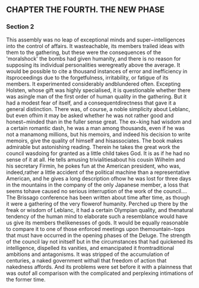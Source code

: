## CHAPTER THE FOURTH. THE NEW PHASE

### Section 2

This assembly was no leap of exceptional minds and super−intelligences into the control of affairs. It wasteachable, its members trailed ideas with them to the gathering, but these were the consequences of the 'moralshock' the bombs had given humanity, and there is no reason for supposing its individual personalities weregreatly above the average. It would be possible to cite a thousand instances of error and inefficiency in itsproceedings due to the forgetfulness, irritability, or fatigue of its members. It experimented considerably andblundered often. Excepting Holsten, whose gift was highly specialised, it is questionable whether there was asingle man of the first order of human quality in the gathering. But it had a modest fear of itself, and a consequentdirectness that gave it a general distinction. There was, of course, a noble simplicity about Leblanc, but even ofhim it may be asked whether he was not rather good and honest−minded than in the fuller sense great.
The ex−king had wisdom and a certain romantic dash, he was a man among thousands, even if he was not a manamong millions, but his memoirs, and indeed his decision to write memoirs, give the quality of himself and hisassociates. The book makes admirable but astonishing reading. Therein he takes the great work the council wasdoing for granted as a little child takes God. It is as if he had no sense of it at all. He tells amusing trivialitiesabout his cousin Wilhelm and his secretary Firmin, he pokes fun at the American president, who was, indeed,rather a little accident of the political machine than a representative American, and he gives a long description ofhow he was lost for three days in the mountains in the company of the only Japanese member, a loss that seems tohave caused no serious interruption of the work of the council....
The Brissago conference has been written about time after time, as though it were a gathering of the very flowerof humanity. Perched up there by the freak or wisdom of Leblanc, it had a certain Olympian quality, and thenatural tendency of the human mind to elaborate such a resemblance would have us give its members thelikenesses of gods. It would be equally reasonable to compare it to one of those enforced meetings upon themountain−tops that must have occurred in the opening phases of the Deluge. The strength of the council lay not initself but in the circumstances that had quickened its intelligence, dispelled its vanities, and emancipated it fromtraditional ambitions and antagonisms. It was stripped of the accumulation of centuries, a naked government withall that freedom of action that nakedness affords. And its problems were set before it with a plainness that was outof all comparison with the complicated and perplexing intimations of the former time.